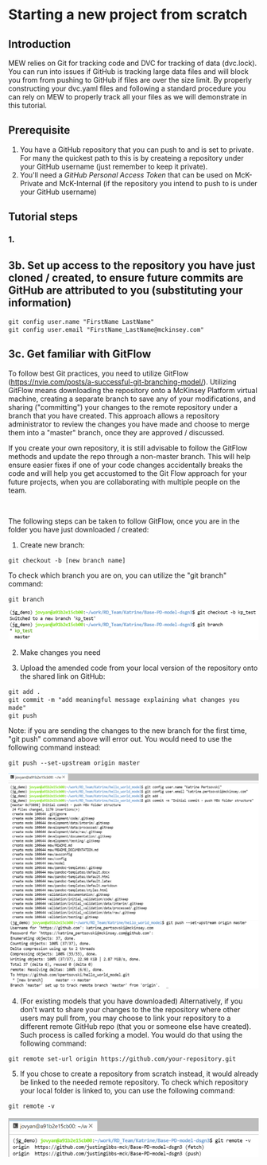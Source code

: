 # Starting a new project from scratch

## Introduction
MEW relies on Git for tracking code and DVC for tracking of data (dvc.lock). You can run into issues if GitHub is tracking large data files and will block you from from pushing to GitHub if files are over the size limit. By properly constructing your dvc.yaml files and following a standard procedure you can rely on MEW to properly track all your files as we will demonstrate in this tutorial.

## Prerequisite
1. You have a GitHub repository that you can push to and is set to private. For many the quickest path to this is by createing a repository under your GitHub username (just remember to keep it private).
2. You'll need a *GitHub Personal Access Token* that can be used on McK-Private and McK-Internal (if the repository you intend to push to is under your GitHub username)

## Tutorial steps
### 1. 

## 3b. Set up access to the repository you have just cloned / created, to ensure future commits are GitHub are attributed to you (substituting your information)
```
git config user.name "FirstName LastName"
git config user.email "FirstName_LastName@mckinsey.com"
```
## 3c. Get familiar with GitFlow

To follow best Git practices, you need to utilize GitFlow (https://nvie.com/posts/a-successful-git-branching-model/). Utilizing GitFlow means downloading the repository onto a McKinsey Platform virtual machine, creating a separate branch to save any of your modifications, and sharing ("committing") your changes to the remote repository under a branch that you have created. This approach allows a repository administrator to review the changes you have made and choose to merge them into a "master" branch, once they are approved / discussed. <br>

If you create your own repository, it is still advisable to follow the GitFlow methods and update the repo through a non-master branch. This will help ensure easier fixes if one of your code changes accidentally breaks the code and will help you get accustomed to the Git Flow approach for your future projects, when you are collaborating with multiple people on the team.

<br>

The following steps can be taken to follow GitFlow, once you are in the folder you have just downloaded / created:

1. Create new branch:
```
git checkout -b [new branch name]
```

To check which branch you are on, you can utilize the "git branch" command:
```
git branch
```
![Screenshot](tutorial_assets/images/git_branch.png)

2. Make changes you need

3. Upload the amended code from your local version of the repository onto the shared link on GitHub:

```
git add .
git commit -m "add meaningful message explaining what changes you made"
git push
```

Note: if you are sending the changes to the new branch for the first time, "git push" command above will error out. You would need to use the following command instead:
```
git push --set-upstream origin master
```

![Screenshot](tutorial_assets/images/git_commit.png)
![Screenshot](tutorial_assets/images/git_push.png)

4. (For existing models that you have downloaded) Alternatively, if you don't want to share your changes to the the repository where other users may pull from, you may choose to link your repository to a different remote GitHub repo (that you or someone else have created). Such process is called forking a model. You would do that using the following command: 
```
git remote set-url origin https://github.com/your-repository.git
```

5. If you chose to create a repository from scratch instead, it would already be linked to the needed remote repository. To check which repository your local folder is linked to, you can use the following command: 
```
git remote -v
```
![Screenshot](tutorial_assets/images/git_remote_v.png)